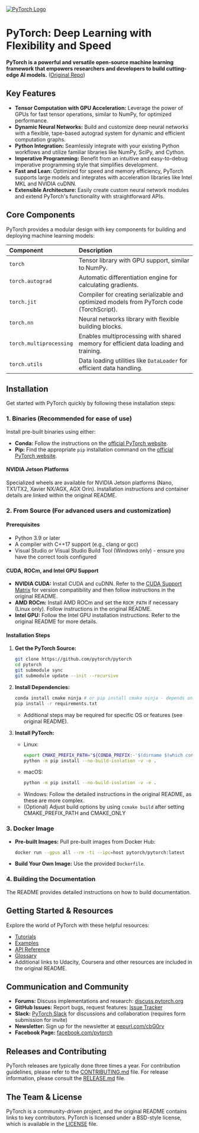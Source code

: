 [![PyTorch Logo](https://github.com/pytorch/pytorch/blob/9708fcf92db88b80b9010c68662d634434da3106/docs/source/_static/img/pytorch-logo-dark.png)](https://github.com/pytorch/pytorch)

# PyTorch: Deep Learning with Flexibility and Speed

**PyTorch is a powerful and versatile open-source machine learning framework that empowers researchers and developers to build cutting-edge AI models.** ([Original Repo](https://github.com/pytorch/pytorch))

## Key Features

*   **Tensor Computation with GPU Acceleration:**  Leverage the power of GPUs for fast tensor operations, similar to NumPy, for optimized performance.
*   **Dynamic Neural Networks:** Build and customize deep neural networks with a flexible, tape-based autograd system for dynamic and efficient computation graphs.
*   **Python Integration:** Seamlessly integrate with your existing Python workflows and utilize familiar libraries like NumPy, SciPy, and Cython.
*   **Imperative Programming:**  Benefit from an intuitive and easy-to-debug imperative programming style that simplifies development.
*   **Fast and Lean:** Optimized for speed and memory efficiency, PyTorch supports large models and integrates with acceleration libraries like Intel MKL and NVIDIA cuDNN.
*   **Extensible Architecture:**  Easily create custom neural network modules and extend PyTorch's functionality with straightforward APIs.

## Core Components

PyTorch provides a modular design with key components for building and deploying machine learning models:

| Component               | Description                                                                                                   |
| :---------------------- | :------------------------------------------------------------------------------------------------------------ |
| `torch`                 | Tensor library with GPU support, similar to NumPy.                                                           |
| `torch.autograd`        | Automatic differentiation engine for calculating gradients.                                                   |
| `torch.jit`             | Compiler for creating serializable and optimized models from PyTorch code (TorchScript).                     |
| `torch.nn`              | Neural networks library with flexible building blocks.                                                       |
| `torch.multiprocessing` | Enables multiprocessing with shared memory for efficient data loading and training.                            |
| `torch.utils`           | Data loading utilities like `DataLoader` for efficient data handling.                                     |

## Installation

Get started with PyTorch quickly by following these installation steps:

### 1.  Binaries (Recommended for ease of use)

Install pre-built binaries using either:

*   **Conda:**  Follow the instructions on the [official PyTorch website](https://pytorch.org/get-started/locally/).
*   **Pip:**  Find the appropriate `pip` installation command on the [official PyTorch website](https://pytorch.org/get-started/locally/).

#### NVIDIA Jetson Platforms

Specialized wheels are available for NVIDIA Jetson platforms (Nano, TX1/TX2, Xavier NX/AGX, AGX Orin). Installation instructions and container details are linked within the original README.

### 2.  From Source (For advanced users and customization)

#### Prerequisites

*   Python 3.9 or later
*   A compiler with C++17 support (e.g., clang or gcc)
*   Visual Studio or Visual Studio Build Tool (Windows only) -  ensure you have the correct tools configured

#### CUDA, ROCm, and Intel GPU Support

*   **NVIDIA CUDA:**  Install CUDA and cuDNN. Refer to the [CUDA Support Matrix](https://pytorch.org/get-started/locally/) for version compatibility and then follow instructions in the original README.
*   **AMD ROCm:**  Install AMD ROCm and set the `ROCM_PATH` if necessary (Linux only). Follow instructions in the original README.
*   **Intel GPU:**  Follow the Intel GPU installation instructions.  Refer to the original README for more details.

#### Installation Steps

1.  **Get the PyTorch Source:**
    ```bash
    git clone https://github.com/pytorch/pytorch
    cd pytorch
    git submodule sync
    git submodule update --init --recursive
    ```

2.  **Install Dependencies:**
    ```bash
    conda install cmake ninja # or pip install cmake ninja - depends on your setup
    pip install -r requirements.txt
    ```
    - Additional steps may be required for specific OS or features (see original README).

3.  **Install PyTorch:**

    *   Linux:
        ```bash
        export CMAKE_PREFIX_PATH="${CONDA_PREFIX:-'$(dirname $(which conda))/../'}:${CMAKE_PREFIX_PATH}" # (This is typically fine, even without conda - but might need some adjustments.  Make sure to use the right setup)
        python -m pip install --no-build-isolation -v -e .
        ```
    *   macOS:
        ```bash
        python -m pip install --no-build-isolation -v -e .
        ```
    *   Windows:  Follow the detailed instructions in the original README, as these are more complex.

    -  (Optional) Adjust build options by using `ccmake build` after setting CMAKE_PREFIX_PATH and CMAKE_ONLY

### 3. Docker Image

*   **Pre-built Images:** Pull pre-built images from Docker Hub:
    ```bash
    docker run --gpus all --rm -ti --ipc=host pytorch/pytorch:latest
    ```

*   **Build Your Own Image:**  Use the provided `Dockerfile`.

### 4. Building the Documentation

The README provides detailed instructions on how to build documentation.

## Getting Started & Resources

Explore the world of PyTorch with these helpful resources:

*   [Tutorials](https://pytorch.org/tutorials/)
*   [Examples](https://github.com/pytorch/examples)
*   [API Reference](https://pytorch.org/docs/)
*   [Glossary](https://github.com/pytorch/pytorch/blob/main/GLOSSARY.md)
*   Additional links to Udacity, Coursera and other resources are included in the original README.

## Communication and Community

*   **Forums:**  Discuss implementations and research: [discuss.pytorch.org](https://discuss.pytorch.org/)
*   **GitHub Issues:** Report bugs, request features: [Issue Tracker](https://github.com/pytorch/pytorch/issues)
*   **Slack:**  [PyTorch Slack](https://pytorch.slack.com/) for discussions and collaboration (requires form submission for invite)
*   **Newsletter:** Sign up for the newsletter at [eepurl.com/cbG0rv](https://eepurl.com/cbG0rv)
*   **Facebook Page:** [facebook.com/pytorch](https://www.facebook.com/pytorch)

## Releases and Contributing

PyTorch releases are typically done three times a year. For contribution guidelines, please refer to the [CONTRIBUTING.md](CONTRIBUTING.md) file.  For release information, please consult the [RELEASE.md](RELEASE.md) file.

## The Team & License

PyTorch is a community-driven project, and the original README contains links to key contributors.  PyTorch is licensed under a BSD-style license, which is available in the [LICENSE](LICENSE) file.